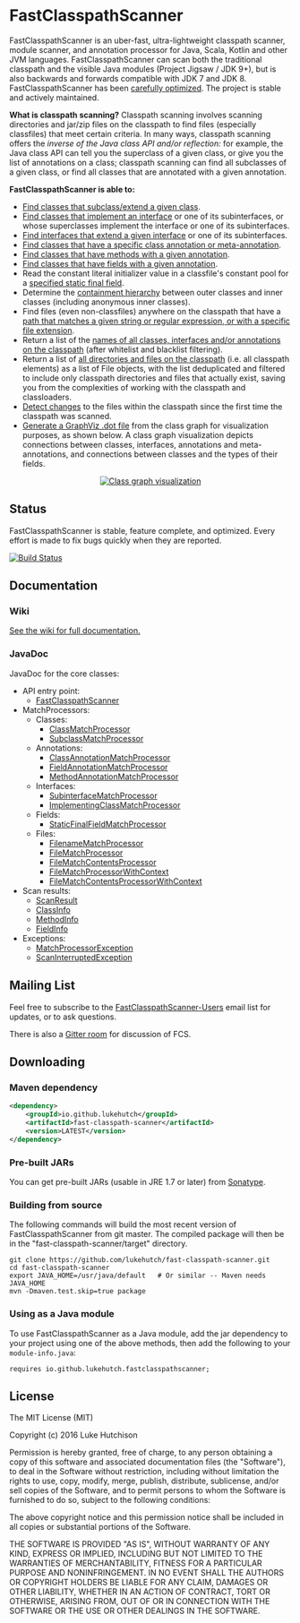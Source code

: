 # FastClasspathScanner

FastClasspathScanner is an uber-fast, ultra-lightweight classpath scanner, module scanner, and annotation processor for Java, Scala, Kotlin and other JVM languages. FastClasspathScanner can scan both the traditional classpath and the visible Java modules (Project Jigsaw / JDK 9+), but is also backwards and forwards compatible with JDK 7 and JDK 8. FastClasspathScanner has been [carefully optimized](https://github.com/lukehutch/fast-classpath-scanner/wiki#how-fast-is-fastclasspathscanner). The project is stable and actively maintained.

**What is classpath scanning?** Classpath scanning involves scanning directories and jar/zip files on the classpath to find files (especially classfiles) that meet certain criteria. In many ways, classpath scanning offers the *inverse of the Java class API and/or reflection:* for example, the Java class API can tell you the superclass of a given class, or give you the list of annotations on a class; classpath scanning can find all subclasses of a given class, or find all classes that are annotated with a given annotation.

**FastClasspathScanner is able to:**

* [Find classes that subclass/extend a given class](https://github.com/lukehutch/fast-classpath-scanner/wiki/3.1.-Finding-subclasses-or-superclasses).
* [Find classes that implement an interface](https://github.com/lukehutch/fast-classpath-scanner/wiki/3.2.-Finding-classes-that-implement-an-interface) or one of its subinterfaces, or whose superclasses implement the interface or one of its subinterfaces.
* [Find interfaces that extend a given interface](https://github.com/lukehutch/fast-classpath-scanner/wiki/3.3.-Finding-subinterfaces-or-superinterfaces) or one of its subinterfaces.
* [Find classes that have a specific class annotation or meta-annotation](https://github.com/lukehutch/fast-classpath-scanner/wiki/3.4.-Finding-classes-with-specific-annotations-or-meta-annotations).
* [Find classes that have methods with a given annotation](https://github.com/lukehutch/fast-classpath-scanner/wiki/3.5-Finding-classes-that-have-methods-or-fields-with-a-given-annotation).
* [Find classes that have fields with a given annotation](https://github.com/lukehutch/fast-classpath-scanner/wiki/3.5-Finding-classes-that-have-methods-or-fields-with-a-given-annotation).
* Read the constant literal initializer value in a classfile's constant pool for a [specified static final field](https://github.com/lukehutch/fast-classpath-scanner/wiki/3.6.-Reading-constant-initializer-values-of-static-final-fields).
* Determine the [containment hierarchy](https://github.com/lukehutch/fast-classpath-scanner/wiki/1.-Usage#getting-information-on-class-containment) between outer classes and inner classes (including anonymous inner classes).
* Find files (even non-classfiles) anywhere on the classpath that have a [path that matches a given string or regular expression, or with a specific file extension](https://github.com/lukehutch/fast-classpath-scanner/wiki/3.7.-Finding-classpath-files-based-on-filename-pattern).
* Return a list of the [names of all classes, interfaces and/or annotations on the classpath](https://github.com/lukehutch/fast-classpath-scanner/wiki/3.8.-Enumerating-all-classes-on-the-classpath) (after whitelist and blacklist filtering).
* Return a list of [all directories and files on the classpath](https://github.com/lukehutch/fast-classpath-scanner/wiki/1.-Usage#listing-classpath-elements) (i.e. all classpath elements) as a list of File objects, with the list deduplicated and filtered to include only classpath directories and files that actually exist, saving you from the complexities of working with the classpath and classloaders.
* [Detect changes](https://github.com/lukehutch/fast-classpath-scanner/wiki/1.-Usage#detecting-changes-to-classpath-contents) to the files within the classpath since the first time the classpath was scanned.
* [Generate a GraphViz .dot file](https://github.com/lukehutch/fast-classpath-scanner/wiki/3.9.-Generating-a-GraphViz-dot-file-from-the-classgraph) from the class graph for visualization purposes, as shown below. A class graph visualization depicts connections between classes, interfaces, annotations and meta-annotations, and connections between classes and the types of their fields.

<p align="center">
  <a href="https://raw.githubusercontent.com/lukehutch/fast-classpath-scanner/master/src/test/java/com/xyz/classgraph-fig.png">
    <img src="https://github.com/lukehutch/fast-classpath-scanner/blob/master/src/test/java/com/xyz/classgraph-fig.png" alt="Class graph visualization"/>
  </a>
</p>

## Status

FastClasspathScanner is stable, feature complete, and optimized. Every effort is made to fix bugs quickly when they are reported.

[![Build Status](https://travis-ci.org/lukehutch/fast-classpath-scanner.png?branch=master)](https://travis-ci.org/lukehutch/fast-classpath-scanner)

## Documentation

### Wiki

[See the wiki for full documentation.](https://github.com/lukehutch/fast-classpath-scanner/wiki)

### JavaDoc

JavaDoc for the core classes:

* API entry point:
  * [FastClasspathScanner](http://javadoc.io/page/io.github.lukehutch/fast-classpath-scanner/latest/io/github/lukehutch/fastclasspathscanner/FastClasspathScanner.html)
* MatchProcessors:
  * Classes:
    * [ClassMatchProcessor](http://javadoc.io/page/io.github.lukehutch/fast-classpath-scanner/latest/io/github/lukehutch/fastclasspathscanner/matchprocessor/ClassMatchProcessor.html)
    * [SubclassMatchProcessor](http://javadoc.io/page/io.github.lukehutch/fast-classpath-scanner/latest/io/github/lukehutch/fastclasspathscanner/matchprocessor/SubclassMatchProcessor.html)
  * Annotations:
    * [ClassAnnotationMatchProcessor](http://javadoc.io/page/io.github.lukehutch/fast-classpath-scanner/latest/io/github/lukehutch/fastclasspathscanner/matchprocessor/ClassAnnotationMatchProcessor.html)
    * [FieldAnnotationMatchProcessor](http://javadoc.io/page/io.github.lukehutch/fast-classpath-scanner/latest/io/github/lukehutch/fastclasspathscanner/matchprocessor/FieldAnnotationMatchProcessor.html)
    * [MethodAnnotationMatchProcessor](http://javadoc.io/page/io.github.lukehutch/fast-classpath-scanner/latest/io/github/lukehutch/fastclasspathscanner/matchprocessor/MethodAnnotationMatchProcessor.html)
  * Interfaces:
    * [SubinterfaceMatchProcessor](http://javadoc.io/page/io.github.lukehutch/fast-classpath-scanner/latest/io/github/lukehutch/fastclasspathscanner/matchprocessor/SubinterfaceMatchProcessor.html)
    * [ImplementingClassMatchProcessor](http://javadoc.io/page/io.github.lukehutch/fast-classpath-scanner/latest/io/github/lukehutch/fastclasspathscanner/matchprocessor/ImplementingClassMatchProcessor.html)
  * Fields:
    * [StaticFinalFieldMatchProcessor](http://javadoc.io/page/io.github.lukehutch/fast-classpath-scanner/latest/io/github/lukehutch/fastclasspathscanner/matchprocessor/StaticFinalFieldMatchProcessor.html)
  * Files:
    * [FilenameMatchProcessor](http://javadoc.io/page/io.github.lukehutch/fast-classpath-scanner/latest/io/github/lukehutch/fastclasspathscanner/matchprocessor/FilenameMatchProcessor.html)
    * [FileMatchProcessor](http://javadoc.io/page/io.github.lukehutch/fast-classpath-scanner/latest/io/github/lukehutch/fastclasspathscanner/matchprocessor/FileMatchProcessor.html)
    * [FileMatchContentsProcessor](http://javadoc.io/page/io.github.lukehutch/fast-classpath-scanner/latest/io/github/lukehutch/fastclasspathscanner/matchprocessor/FileMatchContentsProcessor.html)
    * [FileMatchProcessorWithContext](http://javadoc.io/page/io.github.lukehutch/fast-classpath-scanner/latest/io/github/lukehutch/fastclasspathscanner/matchprocessor/FileMatchProcessorWithContext.html)
    * [FileMatchContentsProcessorWithContext](http://javadoc.io/page/io.github.lukehutch/fast-classpath-scanner/latest/io/github/lukehutch/fastclasspathscanner/matchprocessor/FileMatchContentsProcessorWithContext.html)
* Scan results:
  * [ScanResult](http://javadoc.io/page/io.github.lukehutch/fast-classpath-scanner/latest/io/github/lukehutch/fastclasspathscanner/scanner/ScanResult.html)
  * [ClassInfo](http://javadoc.io/page/io.github.lukehutch/fast-classpath-scanner/latest/io/github/lukehutch/fastclasspathscanner/scanner/ClassInfo.html)
  * [MethodInfo](http://javadoc.io/page/io.github.lukehutch/fast-classpath-scanner/latest/io/github/lukehutch/fastclasspathscanner/scanner/MethodInfo.html)
  * [FieldInfo](http://javadoc.io/page/io.github.lukehutch/fast-classpath-scanner/latest/io/github/lukehutch/fastclasspathscanner/scanner/FieldInfo.html)
* Exceptions:
  * [MatchProcessorException](http://javadoc.io/page/io.github.lukehutch/fast-classpath-scanner/latest/io/github/lukehutch/fastclasspathscanner/MatchProcessorException.html)
  * [ScanInterruptedException](http://javadoc.io/page/io.github.lukehutch/fast-classpath-scanner/latest/io/github/lukehutch/fastclasspathscanner/ScanInterruptedException.html)

## Mailing List

Feel free to subscribe to the [FastClasspathScanner-Users](https://groups.google.com/d/forum/fastclasspathscanner-users) email list for updates, or to ask questions.

There is also a [Gitter room](https://gitter.im/fast-classpath-scanner/Lobby) for discussion of FCS.

## Downloading

### Maven dependency

```xml
<dependency>
    <groupId>io.github.lukehutch</groupId>
    <artifactId>fast-classpath-scanner</artifactId>
    <version>LATEST</version>
</dependency>
```

### Pre-built JARs

You can get pre-built JARs (usable in JRE 1.7 or later) from [Sonatype](https://oss.sonatype.org/#nexus-search;quick~fast-classpath-scanner).

### Building from source

The following commands will build the most recent version of FastClasspathScanner from git master. The compiled package will then be in the "fast-classpath-scanner/target" directory.

```
git clone https://github.com/lukehutch/fast-classpath-scanner.git
cd fast-classpath-scanner
export JAVA_HOME=/usr/java/default   # Or similar -- Maven needs JAVA_HOME
mvn -Dmaven.test.skip=true package
```

### Using as a Java module

To use FastClasspathScanner as a Java module, add the jar dependency to your project using one of the above methods, then add the following to your `module-info.java`: 

```requires io.github.lukehutch.fastclasspathscanner;```

## License

The MIT License (MIT)

Copyright (c) 2016 Luke Hutchison
 
Permission is hereby granted, free of charge, to any person obtaining a copy of this software and associated documentation files (the "Software"), to deal in the Software without restriction, including without limitation the rights to use, copy, modify, merge, publish, distribute, sublicense, and/or sell copies of the Software, and to permit persons to whom the Software is furnished to do so, subject to the following conditions:
 
The above copyright notice and this permission notice shall be included in all copies or substantial portions of the Software.
 
THE SOFTWARE IS PROVIDED "AS IS", WITHOUT WARRANTY OF ANY KIND, EXPRESS OR IMPLIED, INCLUDING BUT NOT LIMITED TO THE WARRANTIES OF MERCHANTABILITY, FITNESS FOR A PARTICULAR PURPOSE AND NONINFRINGEMENT. IN NO EVENT SHALL THE AUTHORS OR COPYRIGHT HOLDERS BE LIABLE FOR ANY CLAIM, DAMAGES OR OTHER LIABILITY, WHETHER IN AN ACTION OF CONTRACT, TORT OR OTHERWISE, ARISING FROM, OUT OF OR IN CONNECTION WITH THE SOFTWARE OR THE USE OR OTHER DEALINGS IN THE SOFTWARE.
